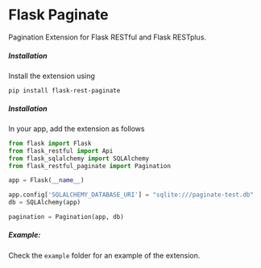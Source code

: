 # Flask Paginate

Pagination Extension for Flask RESTful and Flask RESTplus.

##### Installation
Install the extension using 
```
pip install flask-rest-paginate
```

##### Installation
In your app, add the extension as follows

```py
from flask import Flask
from flask_restful import Api
from flask_sqlalchemy import SQLAlchemy
from flask_restful_paginate import Pagination

app = Flask(__name__)

app.config['SQLALCHEMY_DATABASE_URI'] = "sqlite:///paginate-test.db"
db = SQLAlchemy(app)

pagination = Pagination(app, db)

```

##### Example:

Check the `example` folder for an example of the extension.

